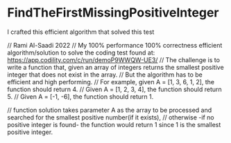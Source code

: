 # FindTheFirstMissingPositiveInteger
I crafted this efficient algorithm that solved this test

// Rami Al-Saadi 2022 
// My 100% performance 100% correctness efficient algorithm/solution to solve the coding test found at: https://app.codility.com/c/run/demoP9WWQW-UE3/
// The challenge is to write a function that, given an array of integers returns the smallest positive integer that does not exist in the array.
// But the algorithm has to be efficient and high performing.
// For example, given A = [1, 3, 6, 1, 2], the function should return 4.
// Given A = [1, 2, 3, 4], the function should return 5.
// Given A = [-1, -6], the function should return 1.

// function solution takes parameter A as the array to be processed and searched for the smallest positive number(if it exists),
// otherwise -if no positive integer is found- the function would return 1 since 1 is the smallest positive integer.
